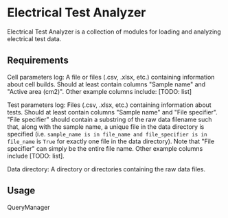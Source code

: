 # Electrical Test Analyzer

Electrical Test Analyzer is a collection of modules for loading and analyzing electrical test data.


## Requirements

Cell parameters log: A file or files (.csv, .xlsx, etc.) containing information about cell builds. Should at least contain columns "Sample name" and "Active area (cm2)". Other example columns include: [TODO: list]

Test parameters log: Files (.csv, .xlsx, etc.) containing information about tests. Should at least contain columns "Sample name" and "File specifier". "File specifier" should contain a substring of the raw data filename such that, along with the sample name, a unique file in the data directory is specified (i.e. `sample_name is in file_name and file_specifier is in file_name` is `True` for exactly one file in the data directory). Note that "File specifier" can simply be the entire file name. Other example columns include [TODO: list].

Data directory: A directory or directories containing the raw data files.


## Usage

QueryManager